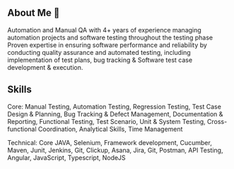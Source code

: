 ## About Me 👋


Automation and Manual QA with 4+ years of experience managing automation projects and software testing throughout the testing phase Proven expertise in ensuring software performance and reliability by conducting quality assurance and automated testing, including implementation of test plans, bug tracking & Software test case development & execution. 

## Skills

 Core: Manual Testing, Automation Testing, Regression Testing, Test Case Design & Planning, Bug Tracking & Defect Management, Documentation & Reporting, Functional Testing, Test Scenario, Unit & System Testing, Cross-functional Coordination, Analytical Skills, Time Management

 Technical: Core JAVA, Selenium, Framework development, Cucumber, Maven, Junit, Jenkins, Git, Clickup, Asana, Jira, Git, Postman, API Testing, Angular, JavaScript, Typescript, NodeJS
